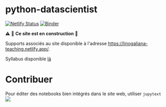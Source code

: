 # python-datascientist

[![Netlify Status](https://api.netlify.com/api/v1/badges/86ebd982-38e0-4e04-81f4-4819131eb800/deploy-status)](https://app.netlify.com/sites/linogaliana-teaching/deploys)
[![Binder](https://mybinder.org/badge_logo.svg)](https://mybinder.org/v2/gh/linogaliana/python-datascientist/master)

:warning: :construction: **Ce site est en construction** :construction:

Supports associés au site disponible à l'adresse <https://linogaliana-teaching.netlify.app/>. 


Syllabus disponible [là](https://www.ensae.fr/courses/python-pour-le-data-scientist-pour-leconomiste/)


# Contribuer

Pour éditer des notebooks bien intégrés dans le site web, utiliser `jupytext`
![](./static/pictures/intro/jupytext.png)